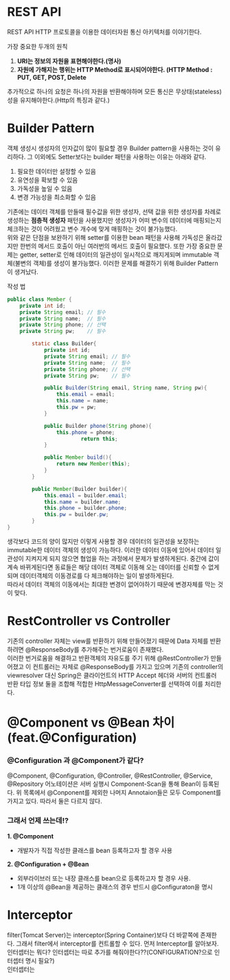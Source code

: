 # REST API
  
  
REST API
HTTP 프로토콜을 이용한 데이터자원 통신 아키텍처를 이야기한다.

가장 중요한 두개의 원칙 
1. **URI는 정보의 자원을 표현해야한다.(명사)**
2. **자원에 가해지는 행위는 HTTP Method로 표시되어야한다. (HTTP Method : PUT, GET, POST, Delete**  

  
  
추가적으로 하나의 요청은 하나의 자원을 반환해야하며 모든 통신은 무상태(stateless)성을 유지해야한다.(Http의 특징과 같다.)


# Builder Pattern
객체 생성시 생성자의 인자값이 많이 필요할 경우 Builder pattern을 사용하는 것이 유리하다.
그 이외에도 Setter보다는 builder 패턴을 사용하는 이유는 아래와 같다.

1. 필요한 데이터만 설정할 수 있음
2. 유연성을 확보할 수 있음
3. 가독성을 높일 수 있음
4. 변경 가능성을 최소화할 수 있음

기존에는 데이터 객체를 만들때 필수값을 위한 생성자, 선택 값을 위한 생성자를 차례로 생성하는 **점층적 생성자** 패턴을 사용했지만 생성자가 어떠 변수의 데이터에 매핑되는지 체크하는 것이 어려웠고 변수 개수에 맞게 
매핑하는 것이 불가능했다.  
위와 같은 단점을 보완하기 위해 setter를 이용한 bean 패턴을 사용해 가독성은 올라갔지만 한번의 메서드 호출이 아닌 여러번의 메서드 호출이 필요했다. 또한 가장 중요한 문제는 getter, setter로 인해 데이터의 일관성이
일시적으로 깨지게되며 immutable 객체(불변의 객체)를 생성이 불가능했다. 이러한 문제를 해결하기 위해 Builder Pattern이 생겨났다.

작성 법
``` java
public class Member {
    private int id;
    private String email; // 필수
    private String name;  // 필수
    private String phone; // 선택
    private String pw;    // 필수

        static class Builder{
            private int id;
            private String email; // 필수
            private String name;  // 필수
            private String phone; // 선택
            private String pw;    // 필수

            public Builder(String email, String name, String pw){
                this.email = email;
                this.name = name;
                this.pw = pw;
            }

            public Builder phone(String phone){
                this.phone = phone;
                        return this;
            }

            public Member build(){
                return new Member(this);
            }
        }

        public Member(Builder builder){
            this.email = builder.email;
            this.name = builder.name;
            this.phone = builder.phone;
            this.pw = builder.pw;
        }
}
```


생각보다 코드의 양이 많지만 이렇게 사용할 경우 데이터의 일관성을 보장하는 immutable한 데이터 객체의 생성이 가능하다.
이러한 데이터 이동에 있어서 데이터 일관성이 지켜지게 되지 않으면 협업을 하는 과정에서 문제가 발생하게된다. 중간에 값이 계속 바뀌게된다면 동료들은 해당 데이터 객체로 이동해 오는 데이터를 신뢰할 수 없게 되며
데이터객체의 이동경로를 다 체크해야하는 일이 발생하게된다.  
따라서 데이터 객체의 이동에서는 최대한 변경이 없어야하기 때문에 변경자체를 막는 것이 맞다. 

# RestController vs Controller
기존의 controller 자체는 view를 반환하기 위해 만들어졌기 때문에 Data 자체를 반환하려면 @ResponseBody를 추가해주는 번거로움이 존재했다.  
이러한 번거로움을 해결하고 반환객체의 자유도를 주기 위해 @RestController가 만들어졌고 이 컨트롤러는 자체로 @ResponseBody를 가지고 있으며 기존의 controller의 viewresolver 대신
Spring은 클라이언트의 HTTP Accept 헤더와 서버의 컨트롤러 반환 타입 정보 둘을 조합해 적합한 HttpMessageConverter를 선택하여 이를 처리한다.  
  
# @Component vs @Bean 차이(feat.@Configuration)
### @Configuration 과 @Component가 같다?
@Component, @Configuration, @Controller, @RestController, @Service, @Repository 어노테이션은 서버 실행시 Component-Scan을 통해 Bean이 등록된다.
위 목록에서 @Conponent를 제외한 나머지 Annotaion들은 모두 Component를 가지고 있다. 따라서 둘은 다르지 않다.


### 그래서 언제 쓰는데!?
**1. @Component**   
 - 개발자가 직접 작성한 클래스를 bean 등록하고자 할 경우 사용  
   
  
 
**2. @Configuration + @Bean**
 - 외부라이브러 또는 내장 클래스를 bean으로 등록하고자 할 경우 사용. 
 - 1개 이상의 @Bean을 제공하는 클래스의 경우 반드시 @Configuraton을 명시  

# Interceptor
filter(Tomcat Server)는 interceptor(Spring Container)보다 더 바깥쪽에 존재한다. 그래서 filter에서 interceptor를 컨트롤할 수 있다. 먼저 Interceptor를 알아보자.  
인터셉터는 뭐다? 
인터셉터는 따로 추가를 해줘야한다??(CONFIGURATION?으로 인터셉터 명시 필요?)  
인터셉터는 
